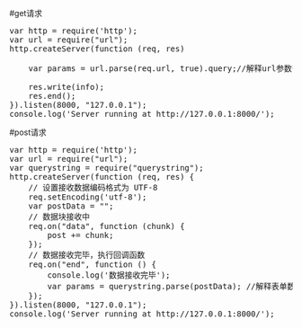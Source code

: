 #get请求
<pre>
var http = require('http');
var url = require("url");
http.createServer(function (req, res)

    var params = url.parse(req.url, true).query;//解释url参数部分name=zzl&email=zzl@sina.com

    res.write(info);
    res.end();
}).listen(8000, "127.0.0.1");
console.log('Server running at http://127.0.0.1:8000/');
</pre>

#post请求
<pre>
var http = require('http');
var url = require("url");
var querystring = require("querystring");
http.createServer(function (req, res) {
    // 设置接收数据编码格式为 UTF-8
    req.setEncoding('utf-8');
    var postData = "";       
    // 数据块接收中
    req.on("data", function (chunk) {
        post += chunk;
    });
    // 数据接收完毕，执行回调函数
    req.on("end", function () {
        console.log('数据接收完毕');
        var params = querystring.parse(postData); //解释表单数据部分{name="zzl",email="zzl@sina.com"}
    });
}).listen(8000, "127.0.0.1");
console.log('Server running at http://127.0.0.1:8000/');
</pre>
